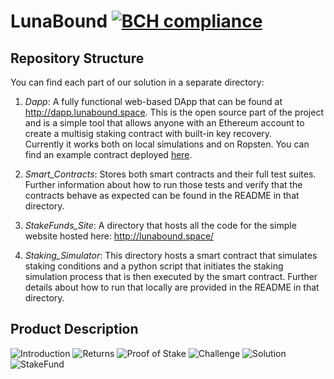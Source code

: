 # LunaBound [![BCH compliance](https://bettercodehub.com/edge/badge/Blockchaingers/LunaBound?branch=master)](https://bettercodehub.com/)

## Repository Structure

You can find each part of our solution in a separate directory:

1. *Dapp*: A fully functional web-based DApp that can be found at http://dapp.lunabound.space. This is the open source part of the project and is a simple tool that allows anyone with an Ethereum account to create a multisig staking contract with built-in key recovery.  
Currently it works both on local simulations and on Ropsten. You can find an example contract deployed [here](https://ropsten.etherscan.io/address/0x4022c7ce08dcfa6b24afd0b33d2f90226bee22fa).

2. *Smart_Contracts*: Stores both smart contracts and their full test suites. Further information about how to run those tests and verify that the contracts behave as expected can be found in the README in that directory.

3. *StakeFunds_Site*: A directory that hosts all the code for the simple website hosted here: http://lunabound.space/

4. *Staking_Simulator*: This directory hosts a smart contract that simulates staking conditions and a python script that initiates the staking simulation process that is then executed by the smart contract. Further details about how to run that locally are provided in the README in that directory.

## Product Description

![Introduction](https://github.com/Blockchaingers/LunaBound/img/slide1.png "Introduction")
![Returns](https://github.com/Blockchaingers/LunaBound/img/slide2.png "Returns")
![Proof of Stake](https://github.com/Blockchaingers/LunaBound/img/slide3.png "Proof of Stake")
![Challenge](https://github.com/Blockchaingers/LunaBound/img/slide4.png "Challenge")
![Solution](https://github.com/Blockchaingers/LunaBound/img/slide5.png "Solution")
![StakeFund](https://github.com/Blockchaingers/LunaBound/img/slide6.png "StakeFund")